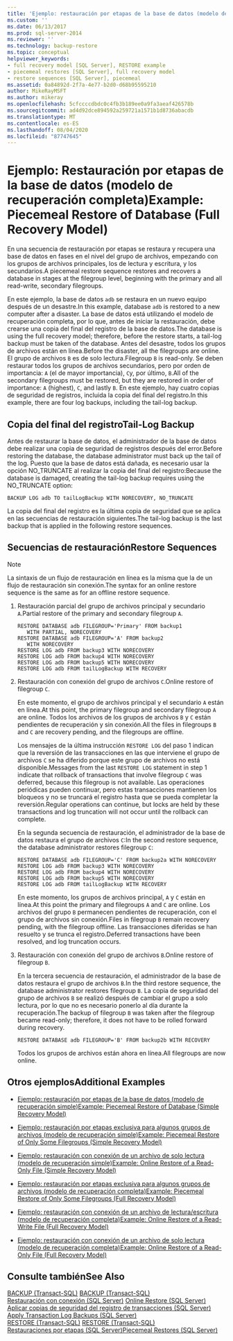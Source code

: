 ```yaml
---
title: 'Ejemplo: restauración por etapas de la base de datos (modelo de recuperación completa) | Microsoft Docs'
ms.custom: ''
ms.date: 06/13/2017
ms.prod: sql-server-2014
ms.reviewer: ''
ms.technology: backup-restore
ms.topic: conceptual
helpviewer_keywords:
- full recovery model [SQL Server], RESTORE example
- piecemeal restores [SQL Server], full recovery model
- restore sequences [SQL Server], piecemeal
ms.assetid: 0a84892d-2f7a-4e77-b2d0-d68b95595210
author: MikeRayMSFT
ms.author: mikeray
ms.openlocfilehash: 5cfccccdbdc0c4fb3b189ee0a9fa3aeaf426578b
ms.sourcegitcommit: ad4d92dce894592a259721a1571b1d8736abacdb
ms.translationtype: MT
ms.contentlocale: es-ES
ms.lasthandoff: 08/04/2020
ms.locfileid: "87747645"
---
```

# <a name="example-piecemeal-restore-of-database-full-recovery-model"></a><span data-ttu-id="6059b-102">Ejemplo: Restauración por etapas de la base de datos (modelo de recuperación completa)</span><span class="sxs-lookup"><span data-stu-id="6059b-102">Example: Piecemeal Restore of Database (Full Recovery Model)</span></span>
  <span data-ttu-id="6059b-103">En una secuencia de restauración por etapas se restaura y recupera una base de datos en fases en el nivel del grupo de archivos, empezando con los grupos de archivos principales, los de lectura y escritura, y los secundarios.</span><span class="sxs-lookup"><span data-stu-id="6059b-103">A piecemeal restore sequence restores and recovers a database in stages at the filegroup level, beginning with the primary and all read-write, secondary filegroups.</span></span>  
  
 <span data-ttu-id="6059b-104">En este ejemplo, la base de datos `adb` se restaura en un nuevo equipo después de un desastre.</span><span class="sxs-lookup"><span data-stu-id="6059b-104">In this example, database `adb` is restored to a new computer after a disaster.</span></span> <span data-ttu-id="6059b-105">La base de datos está utilizando el modelo de recuperación completa, por lo que, antes de iniciar la restauración, debe crearse una copia del final del registro de la base de datos.</span><span class="sxs-lookup"><span data-stu-id="6059b-105">The database is using the full recovery model; therefore, before the restore starts, a tail-log backup must be taken of the database.</span></span> <span data-ttu-id="6059b-106">Antes del desastre, todos los grupos de archivos están en línea.</span><span class="sxs-lookup"><span data-stu-id="6059b-106">Before the disaster, all the filegroups are online.</span></span> <span data-ttu-id="6059b-107">El grupo de archivos `B` es de solo lectura.</span><span class="sxs-lookup"><span data-stu-id="6059b-107">Filegroup `B` is read-only.</span></span> <span data-ttu-id="6059b-108">Se deben restaurar todos los grupos de archivos secundarios, pero por orden de importancia: `A` (el de mayor importancia), `C`y, por último, `B`.</span><span class="sxs-lookup"><span data-stu-id="6059b-108">All of the secondary filegroups must be restored, but they are restored in order of importance: `A` (highest), `C`, and lastly `B`.</span></span> <span data-ttu-id="6059b-109">En este ejemplo, hay cuatro copias de seguridad de registros, incluida la copia del final del registro.</span><span class="sxs-lookup"><span data-stu-id="6059b-109">In this example, there are four log backups, including the tail-log backup.</span></span>  
  
## <a name="tail-log-backup"></a><span data-ttu-id="6059b-110">Copia del final del registro</span><span class="sxs-lookup"><span data-stu-id="6059b-110">Tail-Log Backup</span></span>  
 <span data-ttu-id="6059b-111">Antes de restaurar la base de datos, el administrador de la base de datos debe realizar una copia de seguridad de registros después del error.</span><span class="sxs-lookup"><span data-stu-id="6059b-111">Before restoring the database, the database administrator must back up the tail of the log.</span></span> <span data-ttu-id="6059b-112">Puesto que la base de datos está dañada, es necesario usar la opción NO_TRUNCATE al realizar la copia del final del registro:</span><span class="sxs-lookup"><span data-stu-id="6059b-112">Because the database is damaged, creating the tail-log backup requires using the NO_TRUNCATE option:</span></span>  
  
```  
BACKUP LOG adb TO tailLogBackup WITH NORECOVERY, NO_TRUNCATE  
```  
  
 <span data-ttu-id="6059b-113">La copia del final del registro es la última copia de seguridad que se aplica en las secuencias de restauración siguientes.</span><span class="sxs-lookup"><span data-stu-id="6059b-113">The tail-log backup is the last backup that is applied in the following restore sequences.</span></span>  
  
## <a name="restore-sequences"></a><span data-ttu-id="6059b-114">Secuencias de restauración</span><span class="sxs-lookup"><span data-stu-id="6059b-114">Restore Sequences</span></span>  
  
> [!NOTE]  
>  <span data-ttu-id="6059b-115">La sintaxis de un flujo de restauración en línea es la misma que la de un flujo de restauración sin conexión.</span><span class="sxs-lookup"><span data-stu-id="6059b-115">The syntax for an online restore sequence is the same as for an offline restore sequence.</span></span>  
  
1.  <span data-ttu-id="6059b-116">Restauración parcial del grupo de archivos principal y secundario `A`.</span><span class="sxs-lookup"><span data-stu-id="6059b-116">Partial restore of the primary and secondary filegroup `A`.</span></span>  
  
    ```  
    RESTORE DATABASE adb FILEGROUP='Primary' FROM backup1   
       WITH PARTIAL, NORECOVERY  
    RESTORE DATABASE adb FILEGROUP='A' FROM backup2   
       WITH NORECOVERY  
    RESTORE LOG adb FROM backup3 WITH NORECOVERY  
    RESTORE LOG adb FROM backup4 WITH NORECOVERY  
    RESTORE LOG adb FROM backup5 WITH NORECOVERY  
    RESTORE LOG adb FROM tailLogBackup WITH RECOVERY  
    ```  
  
2.  <span data-ttu-id="6059b-117">Restauración con conexión del grupo de archivos `C`.</span><span class="sxs-lookup"><span data-stu-id="6059b-117">Online restore of filegroup `C`.</span></span>  
  
     <span data-ttu-id="6059b-118">En este momento, el grupo de archivos principal y el secundario `A` están en línea.</span><span class="sxs-lookup"><span data-stu-id="6059b-118">At this point, the primary filegroup and secondary filegroup `A` are online.</span></span> <span data-ttu-id="6059b-119">Todos los archivos de los grupos de archivos `B` y `C` están pendientes de recuperación y sin conexión.</span><span class="sxs-lookup"><span data-stu-id="6059b-119">All the files in filegroups `B` and `C` are recovery pending, and the filegroups are offline.</span></span>  
  
     <span data-ttu-id="6059b-120">Los mensajes de la última instrucción `RESTORE LOG` del paso 1 indican que la reversión de las transacciones en las que interviene el grupo de archivos `C` se ha diferido porque este grupo de archivos no está disponible.</span><span class="sxs-lookup"><span data-stu-id="6059b-120">Messages from the last `RESTORE LOG` statement in step 1 indicate that rollback of transactions that involve filegroup `C` was deferred, because this filegroup is not available.</span></span> <span data-ttu-id="6059b-121">Las operaciones periódicas pueden continuar, pero estas transacciones mantienen los bloqueos y no se truncará el registro hasta que se pueda completar la reversión.</span><span class="sxs-lookup"><span data-stu-id="6059b-121">Regular operations can continue, but locks are held by these transactions and log truncation will not occur until the rollback can complete.</span></span>  
  
     <span data-ttu-id="6059b-122">En la segunda secuencia de restauración, el administrador de la base de datos restaura el grupo de archivos `C`:</span><span class="sxs-lookup"><span data-stu-id="6059b-122">In the second restore sequence, the database administrator restores filegroup `C`:</span></span>  
  
    ```  
    RESTORE DATABASE adb FILEGROUP='C' FROM backup2a WITH NORECOVERY  
    RESTORE LOG adb FROM backup3 WITH NORECOVERY  
    RESTORE LOG adb FROM backup4 WITH NORECOVERY  
    RESTORE LOG adb FROM backup5 WITH NORECOVERY  
    RESTORE LOG adb FROM tailLogBackup WITH RECOVERY  
    ```  
  
     <span data-ttu-id="6059b-123">En este momento, los grupos de archivos principal, `A` y `C` están en línea.</span><span class="sxs-lookup"><span data-stu-id="6059b-123">At this point the primary and filegroups `A` and `C` are online.</span></span> <span data-ttu-id="6059b-124">Los archivos del grupo `B` permanecen pendientes de recuperación, con el grupo de archivos sin conexión.</span><span class="sxs-lookup"><span data-stu-id="6059b-124">Files in filegroup `B` remain recovery pending, with the filegroup offline.</span></span> <span data-ttu-id="6059b-125">Las transacciones diferidas se han resuelto y se trunca el registro.</span><span class="sxs-lookup"><span data-stu-id="6059b-125">Deferred transactions have been resolved, and log truncation occurs.</span></span>  
  
3.  <span data-ttu-id="6059b-126">Restauración con conexión del grupo de archivos `B`.</span><span class="sxs-lookup"><span data-stu-id="6059b-126">Online restore of filegroup `B`.</span></span>  
  
     <span data-ttu-id="6059b-127">En la tercera secuencia de restauración, el administrador de la base de datos restaura el grupo de archivos `B`.</span><span class="sxs-lookup"><span data-stu-id="6059b-127">In the third restore sequence, the database administrator restores filegroup `B`.</span></span> <span data-ttu-id="6059b-128">La copia de seguridad del grupo de archivos `B` se realizó después de cambiar el grupo a solo lectura, por lo que no es necesario ponerlo al día durante la recuperación.</span><span class="sxs-lookup"><span data-stu-id="6059b-128">The backup of filegroup `B` was taken after the filegroup became read-only; therefore, it does not have to be rolled forward during recovery.</span></span>  
  
    ```  
    RESTORE DATABASE adb FILEGROUP='B' FROM backup2b WITH RECOVERY  
    ```  
  
     <span data-ttu-id="6059b-129">Todos los grupos de archivos están ahora en línea.</span><span class="sxs-lookup"><span data-stu-id="6059b-129">All filegroups are now online.</span></span>  
  
## <a name="additional-examples"></a><span data-ttu-id="6059b-130">Otros ejemplos</span><span class="sxs-lookup"><span data-stu-id="6059b-130">Additional Examples</span></span>  
  
-   [<span data-ttu-id="6059b-131">Ejemplo: restauración por etapas de la base de datos &#40;modelo de recuperación simple&#41;</span><span class="sxs-lookup"><span data-stu-id="6059b-131">Example: Piecemeal Restore of Database &#40;Simple Recovery Model&#41;</span></span>](example-piecemeal-restore-of-database-simple-recovery-model.md)  
  
-   [<span data-ttu-id="6059b-132">Ejemplo: restauración por etapas exclusiva para algunos grupos de archivos &#40;modelo de recuperación simple&#41;</span><span class="sxs-lookup"><span data-stu-id="6059b-132">Example: Piecemeal Restore of Only Some Filegroups &#40;Simple Recovery Model&#41;</span></span>](example-piecemeal-restore-of-only-some-filegroups-simple-recovery-model.md)  
  
-   [<span data-ttu-id="6059b-133">Ejemplo: restauración con conexión de un archivo de solo lectura &#40;modelo de recuperación simple&#41;</span><span class="sxs-lookup"><span data-stu-id="6059b-133">Example: Online Restore of a Read-Only File &#40;Simple Recovery Model&#41;</span></span>](example-online-restore-of-a-read-only-file-simple-recovery-model.md)  
  
-   [<span data-ttu-id="6059b-134">Ejemplo: restauración por etapas exclusiva para algunos grupos de archivos &#40;modelo de recuperación completa&#41;</span><span class="sxs-lookup"><span data-stu-id="6059b-134">Example: Piecemeal Restore of Only Some Filegroups &#40;Full Recovery Model&#41;</span></span>](example-piecemeal-restore-of-only-some-filegroups-full-recovery-model.md)  
  
-   [<span data-ttu-id="6059b-135">Ejemplo: restauración con conexión de un archivo de lectura/escritura &#40;modelo de recuperación completa&#41;</span><span class="sxs-lookup"><span data-stu-id="6059b-135">Example: Online Restore of a Read-Write File &#40;Full Recovery Model&#41;</span></span>](example-online-restore-of-a-read-write-file-full-recovery-model.md)  
  
-   [<span data-ttu-id="6059b-136">Ejemplo: restauración con conexión de un archivo de solo lectura &#40;modelo de recuperación completa&#41;</span><span class="sxs-lookup"><span data-stu-id="6059b-136">Example: Online Restore of a Read-Only File &#40;Full Recovery Model&#41;</span></span>](example-online-restore-of-a-read-only-file-full-recovery-model.md)  
  
## <a name="see-also"></a><span data-ttu-id="6059b-137">Consulte también</span><span class="sxs-lookup"><span data-stu-id="6059b-137">See Also</span></span>  
 <span data-ttu-id="6059b-138">[BACKUP &#40;Transact-SQL&#41;](/sql/t-sql/statements/backup-transact-sql) </span><span class="sxs-lookup"><span data-stu-id="6059b-138">[BACKUP &#40;Transact-SQL&#41;](/sql/t-sql/statements/backup-transact-sql) </span></span>  
 <span data-ttu-id="6059b-139">[Restauración con conexión &#40;SQL Server&#41;](online-restore-sql-server.md) </span><span class="sxs-lookup"><span data-stu-id="6059b-139">[Online Restore &#40;SQL Server&#41;](online-restore-sql-server.md) </span></span>  
 <span data-ttu-id="6059b-140">[Aplicar copias de seguridad del registro de transacciones &#40;SQL Server&#41;](transaction-log-backups-sql-server.md) </span><span class="sxs-lookup"><span data-stu-id="6059b-140">[Apply Transaction Log Backups &#40;SQL Server&#41;](transaction-log-backups-sql-server.md) </span></span>  
 <span data-ttu-id="6059b-141">[RESTORE &#40;Transact-SQL&#41;](/sql/t-sql/statements/restore-statements-transact-sql) </span><span class="sxs-lookup"><span data-stu-id="6059b-141">[RESTORE &#40;Transact-SQL&#41;](/sql/t-sql/statements/restore-statements-transact-sql) </span></span>  
 [<span data-ttu-id="6059b-142">Restauraciones por etapas &#40;SQL Server&#41;</span><span class="sxs-lookup"><span data-stu-id="6059b-142">Piecemeal Restores &#40;SQL Server&#41;</span></span>](piecemeal-restores-sql-server.md)  
  
  
